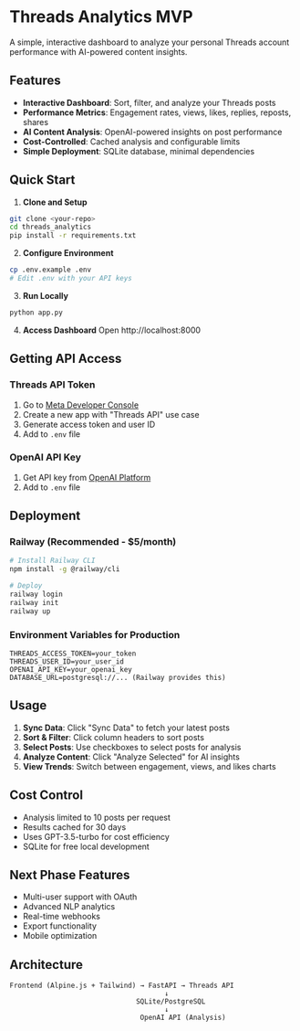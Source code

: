 # Threads Analytics MVP

A simple, interactive dashboard to analyze your personal Threads account performance with AI-powered content insights.

## Features

- **Interactive Dashboard**: Sort, filter, and analyze your Threads posts
- **Performance Metrics**: Engagement rates, views, likes, replies, reposts, shares
- **AI Content Analysis**: OpenAI-powered insights on post performance
- **Cost-Controlled**: Cached analysis and configurable limits
- **Simple Deployment**: SQLite database, minimal dependencies

## Quick Start

1. **Clone and Setup**
```bash
git clone <your-repo>
cd threads_analytics
pip install -r requirements.txt
```

2. **Configure Environment**
```bash
cp .env.example .env
# Edit .env with your API keys
```

3. **Run Locally**
```bash
python app.py
```

4. **Access Dashboard**
Open http://localhost:8000

## Getting API Access

### Threads API Token
1. Go to [Meta Developer Console](https://developers.facebook.com)
2. Create a new app with "Threads API" use case
3. Generate access token and user ID
4. Add to `.env` file

### OpenAI API Key
1. Get API key from [OpenAI Platform](https://platform.openai.com)
2. Add to `.env` file

## Deployment

### Railway (Recommended - $5/month)
```bash
# Install Railway CLI
npm install -g @railway/cli

# Deploy
railway login
railway init
railway up
```

### Environment Variables for Production
```
THREADS_ACCESS_TOKEN=your_token
THREADS_USER_ID=your_user_id
OPENAI_API_KEY=your_openai_key
DATABASE_URL=postgresql://... (Railway provides this)
```

## Usage

1. **Sync Data**: Click "Sync Data" to fetch your latest posts
2. **Sort & Filter**: Click column headers to sort posts
3. **Select Posts**: Use checkboxes to select posts for analysis
4. **Analyze Content**: Click "Analyze Selected" for AI insights
5. **View Trends**: Switch between engagement, views, and likes charts

## Cost Control

- Analysis limited to 10 posts per request
- Results cached for 30 days
- Uses GPT-3.5-turbo for cost efficiency
- SQLite for free local development

## Next Phase Features

- Multi-user support with OAuth
- Advanced NLP analytics
- Real-time webhooks
- Export functionality
- Mobile optimization

## Architecture

```
Frontend (Alpine.js + Tailwind) → FastAPI → Threads API
                                      ↓
                               SQLite/PostgreSQL
                                      ↓
                                OpenAI API (Analysis)
```